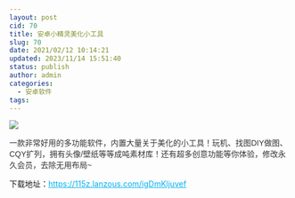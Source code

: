 ```yaml
---
layout: post
cid: 70
title: 安卓小精灵美化小工具
slug: 70
date: 2021/02/12 10:14:21
updated: 2023/11/14 15:51:40
status: publish
author: admin
categories: 
  - 安卓软件
tags: 
---
```



<div alt="潮男心博客 www.cnx0.com" >
				<p><img src="https://www.115z.com/edit/php/upload/20210210/161296330110000.jpg"></p>
<p><span style="color: rgb(51, 51, 51); font-family: Arial, 微软雅黑, sans-serif;">一款非常好用的多功能软件，内置大量关于美化的小工具！玩机、找图DIY做图、CQY扩列，拥有头像/壁纸等等成吨素材库！还有超多创意功能等你体验，修改永久会员，去除无用布局~</span></p>
<p>下载地址：<a href="https://115z.lanzous.com/igDmKljuvef" style="color: rgb(0, 176, 240); text-decoration: underline;"><span style="color: rgb(0, 176, 240);">https://115z.lanzous.com/igDmKljuvef</span></a><span style="color: rgb(0, 176, 240);"> </span></p>			</div>
			